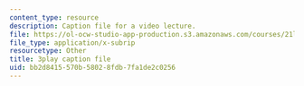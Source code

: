 ```yaml
---
content_type: resource
description: Caption file for a video lecture.
file: https://ol-ocw-studio-app-production.s3.amazonaws.com/courses/21l-011-the-film-experience-fall-2013/bb2d8415570b58028fdb7fa1de2c0256_tHttGDNmgKI.vtt
file_type: application/x-subrip
resourcetype: Other
title: 3play caption file
uid: bb2d8415-570b-5802-8fdb-7fa1de2c0256
---
```

